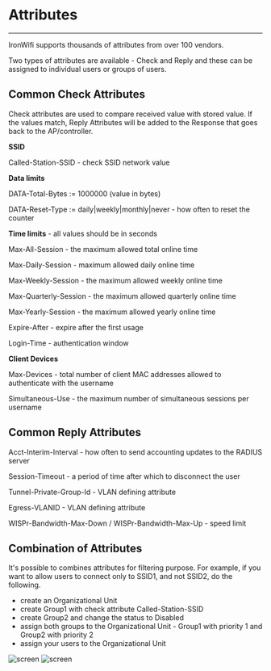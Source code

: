 # **Attributes**

---

IronWifi supports thousands of attributes from over 100 vendors.

Two types of attributes are available - Check and Reply and these can be assigned to individual users or groups of users.

## Common Check Attributes

Check attributes are used to compare received value with stored value. If the values match, Reply Attributes will be added to the Response that goes back to the AP/controller.

**SSID**

Called-Station-SSID - check SSID network value

**Data limits**

DATA-Total-Bytes := 1000000 (value in bytes)

DATA-Reset-Type := daily|weekly|monthly|never - how often to reset the counter

**Time limits** - all values should be in seconds

Max-All-Session - the maximum allowed total online time

Max-Daily-Session - maximum allowed daily online time

Max-Weekly-Session - the maximum allowed weekly online time

Max-Quarterly-Session  - the maximum allowed quarterly online time

Max-Yearly-Session - the maximum allowed yearly online time

Expire-After - expire after the first usage

Login-Time - authentication window

**Client Devices**

Max-Devices - total number of client MAC addresses allowed to authenticate with the username

Simultaneous-Use - the maximum number of simultaneous sessions per username

## Common Reply Attributes

Acct-Interim-Interval - how often to send accounting updates to the RADIUS server

Session-Timeout - a period of time after which to disconnect the user

Tunnel-Private-Group-Id - VLAN defining attribute

Egress-VLANID - VLAN defining attribute

WISPr-Bandwidth-Max-Down / WISPr-Bandwidth-Max-Up - speed limit

## Combination of Attributes

It's possible to combines attributes for filtering purpose. For example, if you want to allow users to connect only to SSID1, and not SSID2, do the following.
- create an Organizational Unit
- create Group1 with check attribute Called-Station-SSID
- create Group2 and change the status to Disabled
- assign both groups to the Organizational Unit - Group1 with priority 1 and Group2 with priority 2
- assign your users to the Organizational Unit


![screen](https://raw.githubusercontent.com/IronWifi/docs/master/user_Guide/attributes/attribute1.png)
![screen](https://raw.githubusercontent.com/IronWifi/docs/master/user_Guide/attributes/attribute2.png)
